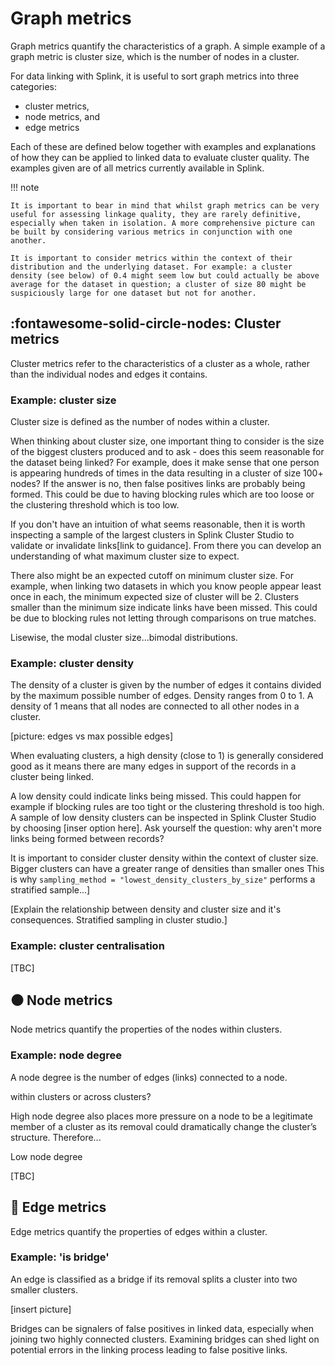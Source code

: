 # Graph metrics

Graph metrics quantify the characteristics of a graph. A simple example of a graph metric is cluster size, which is the number of nodes in a cluster.

For data linking with Splink, it is useful to sort graph metrics into three categories:
* cluster metrics, 
* node metrics, and 
* edge metrics

Each of these are defined below together with examples and explanations of how they can be applied to linked data to evaluate cluster quality. The examples given are of all metrics currently available in Splink.

!!! note

    It is important to bear in mind that whilst graph metrics can be very useful for assessing linkage quality, they are rarely definitive, especially when taken in isolation. A more comprehensive picture can be built by considering various metrics in conjunction with one another.

    It is important to consider metrics within the context of their distribution and the underlying dataset. For example: a cluster density (see below) of 0.4 might seem low but could actually be above average for the dataset in question; a cluster of size 80 might be suspiciously large for one dataset but not for another.

## :fontawesome-solid-circle-nodes: Cluster metrics

Cluster metrics refer to the characteristics of a cluster as a whole, rather than the individual nodes and edges it contains.

### Example: cluster size

Cluster size is defined as the number of nodes within a cluster.

When thinking about cluster size, one important thing to consider is the size of the biggest clusters produced and to ask - does this seem reasonable for the dataset being linked? For example, does it make sense that one person is appearing hundreds of times in the data resulting in a cluster of size 100+ nodes? If the answer is no, then false positives links are probably being formed. This could be due to having blocking rules which are too loose or the clustering threshold which is too low.

If you don't have an intuition of what seems reasonable, then it is worth inspecting a sample of the largest clusters in Splink Cluster Studio to validate or invalidate links[link to guidance]. From there you can develop an understanding of what maximum cluster size to expect.

There also might be an expected cutoff on minimum cluster size. For example, when linking two datasets in which you know people appear least once in each, the minimum expected size of cluster will be 2. Clusters smaller than the minimum size indicate links have been missed. This could be due to blocking rules not letting through comparisons on true matches.

Lisewise, the modal cluster size...bimodal distributions.


### Example: cluster density

The density of a cluster is given by the number of edges it contains divided by the maximum possible number of edges. Density ranges from 0 to 1. A density of 1 means that all nodes are connected to all other nodes in a cluster.

[picture: edges vs max possible edges]

When evaluating clusters, a high density (close to 1) is generally considered good as it means there are many edges in support of the records in a cluster being linked.

A low density could indicate links being missed. This could happen for example if blocking rules are too tight or the clustering threshold is too high.
A sample of low density clusters can be inspected in Splink Cluster Studio by choosing [inser option here]. Ask yourself the question: why aren't more links being formed between records?

It is important to consider cluster density within the context of cluster size. Bigger clusters can have a greater range of densities than smaller ones
This is why `sampling_method = "lowest_density_clusters_by_size"` performs a stratified sample...]

[Explain the relationship between density and cluster size and it's consequences. Stratified sampling in cluster studio.]

### Example: cluster centralisation

[TBC]

## ⚫️ Node metrics

Node metrics quantify the properties of the nodes within clusters.

### Example: node degree

A node degree is the number of edges (links) connected to a node.

within clusters or across clusters?

High node degree also places more pressure on a node to be a legitimate member of a cluster as its removal could dramatically change the cluster’s structure. Therefore... 

Low node degree

[TBC]

## 🔗 Edge metrics

Edge metrics quantify the properties of edges within a cluster. 

### Example: 'is bridge'

An edge is classified as a bridge if its removal splits a cluster into two smaller clusters.

[insert picture]

Bridges can be signalers of false positives in linked data, especially when joining two highly connected clusters. Examining bridges can shed light on potential errors in the linking process leading to false positive links.